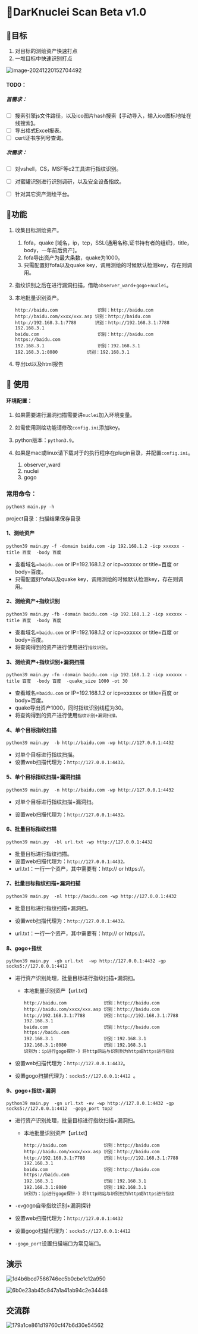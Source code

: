 #  🚀DarKnuclei Scan Beta v1.0

## 🔺目标

1. 对目标的测绘资产快速打点
2. 一堆目标中快速识别打点

![image-20241220152704492](./assets/image-20241220152704492.png)

#### TODO：

##### 首需求：

- [ ] 搜索引擎js文件路径，以及ico图片hash搜索【手动导入，输入ico图标地址在线搜索】。
- [ ] 导出格式Excel报表。
- [ ] cert证书序列号查询。

##### 次需求：

- [ ] 对vshell，CS，MSF等c2工具进行指纹识别。
- [ ] 对蜜罐识别进行识别调研，以及安全设备指纹。
- [ ] 针对其它资产测绘平台。







## 🔰功能

1. 收集目标测绘资产。

   1. fofa，quake [域名，ip，tcp，SSL(通用名称,证书持有者的组织)，title，body，一年前后资产]。
   2. fofa导出资产为最大条数，quake为1000。
   3. 只需配置好fofa以及quake key，调用测绘的时候默认检测key，存在则调用。

2. 指纹识别之后在进行漏洞扫描，借助`observer_ward`+`gogo`+`nuclei`。

3. 本地批量识别资产。

   ```
   http://baidu.com  			  识别：http://baidu.com
   http://baidu.com/xxxx/xxx.asp 识别：http://baidu.com
   http://192.168.3.1:7788       识别：http://192.168.3.1:7788  192.168.3.1
   baidu.com					  识别：http://baidu.com  https://baidu.com
   192.168.3.1					  识别：192.168.3.1	
   192.168.3.1:8080			  识别：192.168.3.1
   ```

4. 导出txt以及html报告



## 📢 使用

#### 环境配置：

1. 如果需要进行漏洞扫描需要讲`nuclei`加入环境变量。
2. 如需使用测绘功能请修改`config.ini`添加key。
3. python版本：`python3.9`。
4. 如果是mac或linux请下载对于的执行程序在plugin目录，并配置`config.ini`。

   1. observer_ward
   2. nuclei
   3. gogo

   



### 常用命令：

`python3 main.py -h`

project目录：扫描结果保存目录

#### 1、测绘资产

```shell
python39 main.py -f -domain baidu.com -ip 192.168.1.2 -icp xxxxxx -title 百度  -body 百度
```

- 查看域名=`baidu.com`  or  IP=192.168.1.2 or icp=xxxxxx or  title=百度 or  body=百度。
- 只需配置好fofa以及quake key，调用测绘的时候默认检测key，存在则调用。

#### 2、测绘资产+指纹识别

```shell
python39 main.py -fb -domain baidu.com -ip 192.168.1.2 -icp xxxxxx -title 百度  -body 百度
```

- 查看域名=`baidu.com`  or  IP=192.168.1.2 or icp=xxxxxx or  title=百度 or  body=百度。
- 将查询得到的资产进行使用进行`指纹识别`。

#### 3、测绘资产+指纹识别+漏洞扫描

```shell
python39 main.py -fn -domain baidu.com -ip 192.168.1.2 -icp xxxxxx -title 百度  -body 百度  -quake_size 1000 -ot 30
```

- 查看域名=`baidu.com`  or  IP=192.168.1.2 or icp=xxxxxx or  title=百度 or  body=百度。
- quake导出资产1000，同时指纹识别线程为30。
- 将查询得到的资产进行使用`指纹识别+漏洞扫描。`

#### 4、单个目标指纹扫描

```shell
python39 main.py  -b http://baidu.com -wp http://127.0.0.1:4432
```

- 对单个目标进行指纹扫描。
- 设置web扫描代理为：`http://127.0.0.1:4432。`

#### 5、单个目标指纹扫描+漏洞扫描

```shell
python39 main.py  -n http://baidu.com -wp http://127.0.0.1:4432
```

- 对单个目标进行指纹扫描+漏洞扫。

- 设置web扫描代理为：`http://127.0.0.1:4432。`


#### 6、批量目标指纹扫描

```shell
python39 main.py  -bl url.txt -wp http://127.0.0.1:4432
```

- 批量目标进行指纹扫描。
- 设置web扫描代理为：`http://127.0.0.1:4432。`
- url.txt：一行一个资产，其中需要有：http:// or https://。

#### 7、批量目标指纹扫描+漏洞扫描

```shell
python39 main.py  -nl http://baidu.com -wp http://127.0.0.1:4432
```

- 批量目标进行指纹扫描+漏洞扫。

- 设置web扫描代理为：`http://127.0.0.1:4432。`

- url.txt：一行一个资产，其中需要有：http:// or https://。

#### 8、gogo+指纹

```shell
python39 main.py  -gb url.txt  -wp http://127.0.0.1:4432 -gp socks5://127.0.0.1:4412 
```

- 进行资产识别处理，批量目标进行指纹扫描+漏洞扫。

  - 本地批量识别资产【url.txt】

    ```
    http://baidu.com  			  识别：http://baidu.com
    http://baidu.com/xxxx/xxx.asp 识别：http://baidu.com
    http://192.168.3.1:7788       识别：http://192.168.3.1:7788  192.168.3.1
    baidu.com					  识别：http://baidu.com  https://baidu.com
    192.168.3.1					  识别：192.168.3.1	
    192.168.3.1:8080			  识别：192.168.3.1
    识别为：ip进行gogo探针-》将http网站与识别到为http或https进行指纹
    ```

- 设置web扫描代理为：`http://127.0.0.1:4432`。

- 设置gogo扫描代理为：`socks5://127.0.0.1:4412 `。

#### 9、gogo+指纹+漏洞

```shell
python39 main.py  -gn url.txt -ev -wp http://127.0.0.1:4432 -gp socks5://127.0.0.1:4412  -gogo_port top2
```

- 进行资产识别处理，批量目标进行指纹扫描+漏洞扫。

  - 本地批量识别资产【url.txt】

    ```
    http://baidu.com  			  识别：http://baidu.com
    http://baidu.com/xxxx/xxx.asp 识别：http://baidu.com
    http://192.168.3.1:7788       识别：http://192.168.3.1:7788  192.168.3.1
    baidu.com					  识别：http://baidu.com  https://baidu.com
    192.168.3.1					  识别：192.168.3.1	
    192.168.3.1:8080			  识别：192.168.3.1
    识别为：ip进行gogo探针-》将http网站与识别到为http或https进行指纹
    ```

- `-ev`gogo自带指纹识别+漏洞探针

- 设置web扫描代理为：`http://127.0.0.1:4432`

- 设置gogo扫描代理为：`socks5://127.0.0.1:4412 `

- `-gogo_port`设置扫描端口为常见端口。



## 演示

![1d4b6bcd7566746ec5b0cbe1c12a950](./assets/1d4b6bcd7566746ec5b0cbe1c12a950.png)

![6b0e23ab45c847a1a41ab94c2e34448](./assets/6b0e23ab45c847a1a41ab94c2e34448.png)

## 交流群

![179a1ce861d19760cf47b6d30e54562](./assets/179a1ce861d19760cf47b6d30e54562.jpg)
